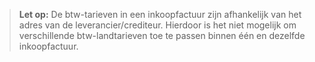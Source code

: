 > **Let op:** De btw-tarieven in een inkoopfactuur zijn afhankelijk van het adres van de leverancier/crediteur. Hierdoor is het niet mogelijk om verschillende btw-landtarieven toe te passen binnen één en dezelfde inkoopfactuur.